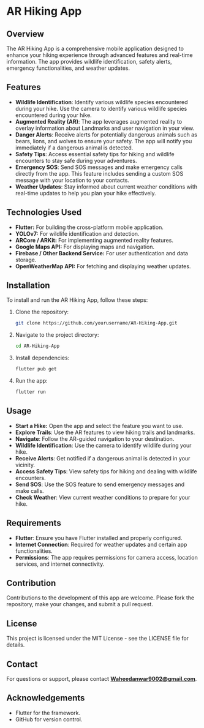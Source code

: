 # AR Hiking App

## Overview
The AR Hiking App is a comprehensive mobile application designed to enhance your hiking experience through advanced features and real-time information. The app provides wildlife identification, safety alerts, emergency functionalities, and weather updates.

## Features
- **Wildlife Identification**: Identify various wildlife species encountered during your hike. Use the camera to identify various wildlife species encountered during your hike.
- **Augmented Reality (AR)**: The app leverages augmented reality to overlay information about Landmarks and user navigation in your view.
- **Danger Alerts**: Receive alerts for potentially dangerous animals such as bears, lions, and wolves to ensure your safety. The app will notify you immediately if a dangerous animal is detected.
- **Safety Tips**: Access essential safety tips for hiking and wildlife encounters to stay safe during your adventures.
- **Emergency SOS**: Send SOS messages and make emergency calls directly from the app. This feature includes sending a custom SOS message with your location to your contacts.
- **Weather Updates**: Stay informed about current weather conditions with real-time updates to help you plan your hike effectively.

## Technologies Used
- **Flutter:** For building the cross-platform mobile application.
 - **YOLOv7:** For wildlife identification and detection.
- **ARCore / ARKit:** For implementing augmented reality features.
- **Google Maps API:** For displaying maps and navigation.
- **Firebase / Other Backend Service:** For user authentication and data storage.
- **OpenWeatherMap API:** For fetching and displaying weather updates.

## Installation
To install and run the AR Hiking App, follow these steps:

1. Clone the repository:
   ```bash
   git clone https://github.com/yourusername/AR-Hiking-App.git
   
2. Navigate to the project directory:
   ```bash 
   cd AR-Hiking-App

3. Install dependencies:
   ```bash
   flutter pub get

4. Run the app:
   ```bash
   flutter run

## Usage

- **Start a Hike:** Open the app and select the feature you want to use.
- **Explore Trails**: Use the AR features to view hiking trails and landmarks.
- **Navigate**: Follow the AR-guided navigation to your destination.
- **Wildlife Identification**: Use the camera to identify wildlife during your hike.
- **Receive Alerts**: Get notified if a dangerous animal is detected in your vicinity.
- **Access Safety Tips**: View safety tips for hiking and dealing with wildlife encounters.
- **Send SOS**: Use the SOS feature to send emergency messages and make calls.
- **Check Weather**: View current weather conditions to prepare for your hike.
  
## Requirements
- **Flutter**: Ensure you have Flutter installed and properly configured.
- **Internet Connection**: Required for weather updates and certain app functionalities.
- **Permissions**: The app requires permissions for camera access, location services, and internet connectivity.

## Contribution
Contributions to the development of this app are welcome. Please fork the repository, make your changes, and submit a pull request.

## License
This project is licensed under the MIT License - see the LICENSE file for details.

## Contact
For questions or support, please contact **Waheedanwar9002@gmail.com**.

## Acknowledgements
- Flutter for the framework.
- GitHub for version control.   

